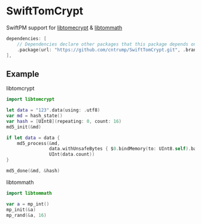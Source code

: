 # SwiftTomCrypt

SwiftPM support for [libtomecrypt](https://github.com/libtom/libtomcrypt) & [libtommath](https://github.com/libtom/libtommath)

```swift
dependencies: [
    // Dependencies declare other packages that this package depends on.
    .package(url: "https://github.com/cntrump/SwiftTomCrypt.git", .branch("master")),
],
```

## Example

libtomcrypt

```swift
import libtomcrypt

let data = "123".data(using: .utf8)
var md = hash_state()
var hash = [UInt8](repeating: 0, count: 16)
md5_init(&md)

if let data = data {
    md5_process(&md, 
                data.withUnsafeBytes { $0.bindMemory(to: UInt8.self).baseAddress }, 
                UInt(data.count))
}

md5_done(&md, &hash)
```

libtommath

```swift
import libtommath

var a = mp_int()
mp_init(&a)
mp_rand(&a, 16)
```